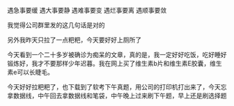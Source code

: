 遇急事要缓
遇大事要静
遇难事要变
遇烂事要离
遇顺事要敛

我觉得公司群里发的这几句话是对的

另外我昨天只拉了一点粑粑，今天要好好上厕所了

今天看到一个二十多岁被确诊为痴呆的文章，真的是，我一定好好吃饭，吃好睡好锻炼好，我才不要那样少年迟暮。我在网上买了维生素b片和维生素E胶囊，维生素e可以长睫毛。

今天好好拉粑粑了，也下载到了软考下午真题，用公司的打印机打出来了，今天忘拿数据线，中午回去拿数据线和笔袋，中午晚上过来刷下午题，早上还是刷选择题



